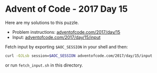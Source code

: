 # Advent of Code - 2017 Day 15
Here are my solutions to this puzzle.

* Problem instructions: [adventofcode.com/2017/day/15](https://adventofcode.com/2017/day/15)
* Input: [adventofcode.com/2017/day/15/input](https://adventofcode.com/2017/day/15/input)

Fetch input by exporting `$AOC_SESSION` in your shell and then:
```bash
curl -OJLsb session=$AOC_SESSION adventofcode.com/2017/day/15/input
```

or run `fetch_input.sh` in this directory.
